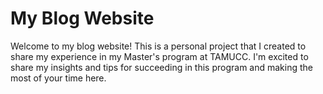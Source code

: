 # My Blog Website
Welcome to my blog website! This is a personal project that I created to share my experience in my Master's program at TAMUCC. I'm excited to share my insights and tips for succeeding in this program and making the most of your time here.


